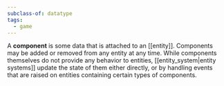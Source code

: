 ```yaml
---
subclass-of: datatype
tags:
  - game
---
```


A **component** is some data that is attached to an [[entity]]. Components may be added or removed from any entity at any time. While components themselves do not provide any behavior to entities, [[entity_system|entity systems]] update the state of them either directly, or by handling events that are raised on entities containing certain types of components.




